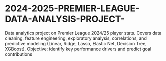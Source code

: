 # 2024-2025-PREMIER-LEAGUE-DATA-ANALYSIS-PROJECT-
Data analytics project on Premier League 2024/25 player stats. Covers data cleaning, feature engineering, exploratory analysis, correlations, and predictive modeling (Linear, Ridge, Lasso, Elastic Net, Decision Tree, XGBoost). Objective: identify key performance drivers and predict goal contributions
